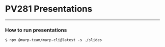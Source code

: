 # PV281 Presentations

---

### How to run presentations
```
$ npx @marp-team/marp-cli@latest -s ./slides
```